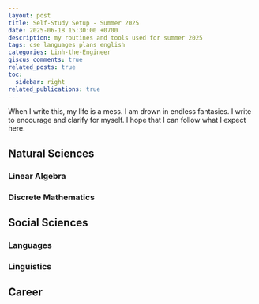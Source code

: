 ```yaml
---
layout: post
title: Self-Study Setup - Summer 2025
date: 2025-06-18 15:30:00 +0700
description: my routines and tools used for summer 2025
tags: cse languages plans english
categories: Linh-the-Engineer
giscus_comments: true
related_posts: true
toc:
  sidebar: right
related_publications: true
---
```


When I write this, my life is a mess. I am drown in endless fantasies. I write to encourage and clarify for myself. I hope that I can follow what I expect here.

## Natural Sciences

### Linear Algebra

### Discrete Mathematics

## Social Sciences

### Languages

### Linguistics

## Career

